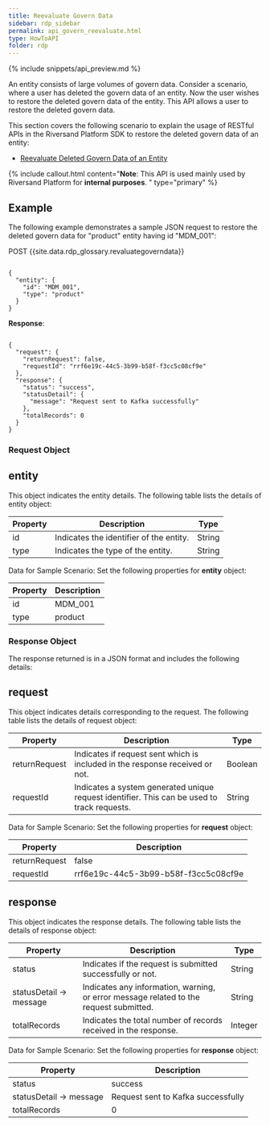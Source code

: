 ```yaml
---
title: Reevaluate Govern Data 
sidebar: rdp_sidebar
permalink: api_govern_reevaluate.html
type: HowToAPI
folder: rdp
---
```


{% include snippets/api_preview.md %}

An entity consists of large volumes of govern data. Consider a scenario, where a user has deleted the govern data of an entity. Now the user wishes to restore the deleted govern data of the entity. This API allows a user to restore the deleted govern data.

This section covers the following scenario to explain the usage of RESTful APIs in the Riversand Platform SDK to restore the deleted govern data of an entity:

* [Reevaluate Deleted Govern Data of an Entity](api_govern_reevaluate_scenario1.html)

{% include callout.html content="**Note**: This API is used mainly used by Riversand Platform for **internal purposes**.
" type="primary" %}

## Example

The following example demonstrates a sample JSON request to restore the deleted govern data for "product" entity having id "MDM_001":

POST {{site.data.rdp_glossary.revaluategoverndata}}

<pre><code>
{
  "entity": {
    "id": "MDM_001",
    "type": "product"
  }
}
</code></pre>

**Response**:

<pre><code>
{
  "request": {
    "returnRequest": false,
    "requestId": "rrf6e19c-44c5-3b99-b58f-f3cc5c08cf9e"
  },
  "response": {
    "status": "success",
    "statusDetail": {
      "message": "Request sent to Kafka successfully"
    },
    "totalRecords": 0
  }
}
</code></pre>

### Request Object

## entity

This object indicates the entity details. The following table lists the details of entity object:

| Property | Description | Type |
|-------|-------------|--------|
| id | Indicates the identifier of the entity. | String |
| type | Indicates the type of the entity. | String |

Data for Sample Scenario: Set the following properties for **entity** object:

| Property | Description | 
|----------|-------------|
| id | MDM_001 |
| type | product |

### Response Object

The response returned is in a JSON format and includes the following details:

## request

This object indicates details corresponding to the request. The following table lists the details of request object:

| Property | Description | Type |
|-------|-------------|--------|
| returnRequest | Indicates if request sent which is included in the response received or not. | Boolean |
| requestId | Indicates a system generated unique request identifier. This can be used to track requests. | String |

Data for Sample Scenario: Set the following properties for **request** object:

| Property | Description | 
|----------|-------------|
| returnRequest | false |
| requestId | rrf6e19c-44c5-3b99-b58f-f3cc5c08cf9e |

## response

This object indicates the response details. The following table lists the details of response object:

| Property | Description | Type |
|-------|-------------|--------|
| status | Indicates if the request is submitted successfully or not. | String |
| statusDetail -> message | Indicates any information, warning, or error message related to the request submitted. | String |
| totalRecords | Indicates the total number of records received in the response. | Integer |

Data for Sample Scenario: Set the following properties for **response** object:

| Property | Description | 
|----------|-------------|
| status | success |
| statusDetail -> message | Request sent to Kafka successfully |
| totalRecords | 0 |